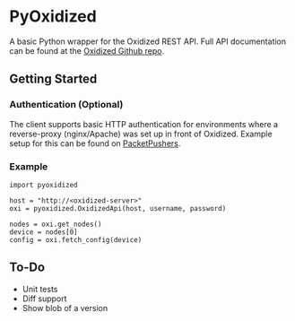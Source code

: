 PyOxidized
================
A basic Python wrapper for the Oxidized REST API. Full API documentation can be found at the [Oxidized Github repo](https://github.com/ytti/oxidized/blob/1ad63fb18c66e9bd0f64d3d413268feeddd9af7c/README.md).

## Getting Started

### Authentication (Optional)
The client supports basic HTTP authentication for environments where a reverse-proxy (nginx/Apache) was set up in front of Oxidized. Example setup for this can be found on [PacketPushers](https://packetpushers.net/install-oxidized-network-configuration-backup/).

### Example
```
import pyoxidized

host = "http://<oxidized-server>"
oxi = pyoxidized.OxidizedApi(host, username, password)

nodes = oxi.get_nodes()
device = nodes[0]
config = oxi.fetch_config(device)
```

## To-Do

- Unit tests
- Diff support
- Show blob of a version